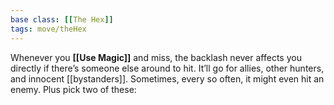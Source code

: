```yaml
---
base class: [[The Hex]]
tags: move/theHex
---
```

Whenever you **[[Use Magic]]** and miss, the backlash never affects you directly if there’s someone else around to hit. It’ll go for allies, other hunters, and innocent [[bystanders]]. Sometimes, every so often, it might even hit an enemy.
Plus pick two of these:

